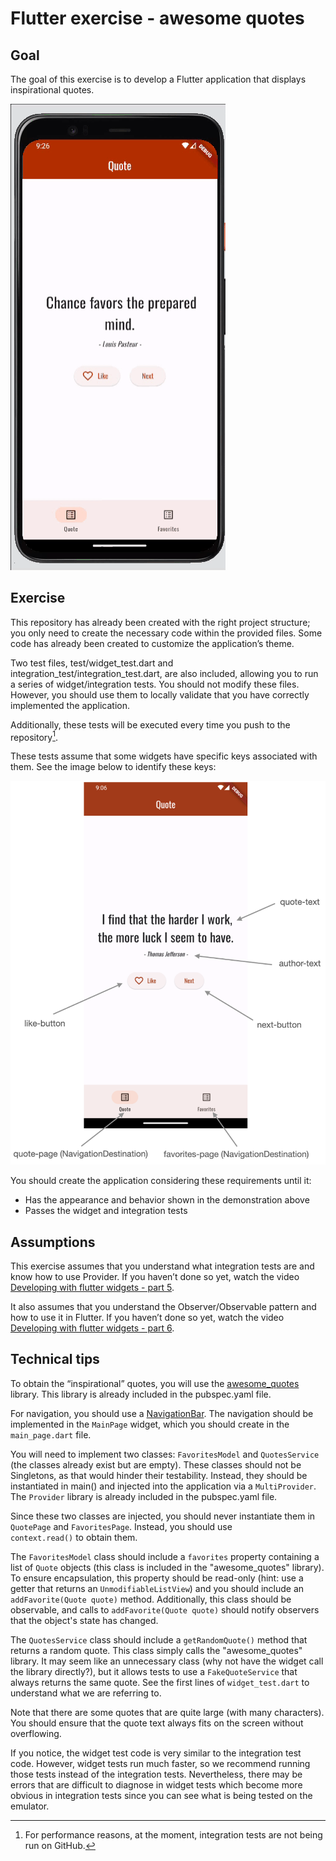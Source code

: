 # Flutter exercise - awesome quotes

## Goal

The goal of this exercise is to develop a Flutter application that displays inspirational quotes.

![demonstração](./docs/awesome-quotes-demo.gif)

## Exercise

This repository has already been created with the right project structure; you only need to create the necessary code within the provided files. Some code has already been created to customize the application’s theme.

Two test files, test/widget_test.dart and integration_test/integration_test.dart, are also included, allowing you to run a series of widget/integration tests. You should not modify these files. However, you should use them to locally validate that you have correctly implemented the application.

Additionally, these tests will be executed every time you push to the repository[^1].

These tests assume that some widgets have specific keys associated with them. See the image below to identify these keys:

![chaves dos widgets](./docs/screenshot.png)

You should create the application considering these requirements until it:
* Has the appearance and behavior shown in the demonstration above
* Passes the widget and integration tests

## Assumptions

This exercise assumes that you understand what integration tests are and know how to use Provider. If you haven’t done so yet, watch the video [Developing with flutter widgets - part 5](https://www.youtube.com/watch?v=22WyA_NVkLk).

It also assumes that you understand the Observer/Observable pattern and how to use it in Flutter. If you haven’t done so yet, watch the video [Developing with flutter widgets - part 6](https://www.youtube.com/watch?v=6n9qzEjSlzs).

## Technical tips

To obtain the “inspirational” quotes, you will use the [awesome_quotes](https://pub.dev/packages/awesome_quotes) library. This library is already included in the pubspec.yaml file.

For navigation, you should use a [NavigationBar](https://api.flutter.dev/flutter/material/NavigationBar-class.html). The navigation should be implemented in the
`MainPage` widget, which you should create in the `main_page.dart` file.

You will need to implement two classes: `FavoritesModel` and `QuotesService` (the classes already exist but are empty). These classes should not be Singletons, as that would hinder their testability. 
Instead, they should be instantiated in main() and injected into the application via a `MultiProvider`. The `Provider` library is already included in the pubspec.yaml file.

Since these two classes are injected, you should never instantiate them in `QuotePage` and `FavoritesPage`. Instead, you should use  
`context.read()` to obtain them.

The `FavoritesModel` class should include a `favorites` property containing a list of `Quote` objects (this class is included in the "awesome_quotes" library). To ensure encapsulation, this property should be read-only (hint: use a getter that returns an `UnmodifiableListView`) and you should include an `addFavorite(Quote quote)` method. Additionally, this class should be observable, and calls to `addFavorite(Quote quote)` should notify observers that the object's state has changed.

The `QuotesService` class should include a `getRandomQuote()` method that returns a random quote. This class simply calls the "awesome_quotes" library. It may seem like an unnecessary class (why not have the widget call the library directly?), but it allows tests to use a `FakeQuoteService` that always returns the same quote. See the first lines of `widget_test.dart` to understand what we are referring to.

Note that there are some quotes that are quite large (with many characters). You should ensure that the quote text always fits on the screen without overflowing.

If you notice, the widget test code is very similar to the integration test code. However, widget tests run much faster, so we recommend running those tests instead of the integration tests. Nevertheless, there may be errors that are difficult to diagnose in widget tests which become more obvious in integration tests since you can see what is being tested on the emulator.

[^1]: For performance reasons, at the moment, integration tests are not being run on GitHub.

